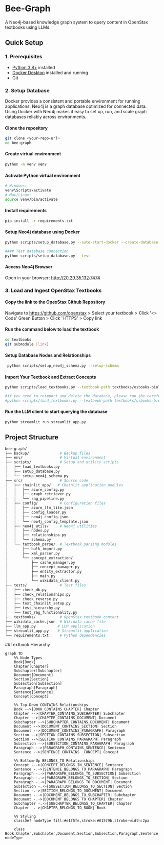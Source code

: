 # Bee-Graph

A Neo4j-based knowledge graph system to query content in OpenStax textbooks using LLMs.

## Quick Setup

### 1. Prerequisites
- [Python 3.8+](https://www.python.org/) installed 
- [Docker Desktop](https://www.docker.com/) installed and running
- Git 

### 2. Setup Database
Docker provides a consistent and portable environment for running applications. Neo4j is a graph database optimized for connected data. Using Docker with Neo4j makes it easy to set up, run, and scale graph databases reliably across environments.


#### Clone the repository
```bash
git clone <your-repo-url>
cd bee-graph
```
#### Create virtual environment
```bash
python -m venv venv
```

#### Activate Python virtual environment
```bash
# Windows:
venv\Scripts\activate
# Mac/Linux:
source venv/bin/activate
```

#### Install requirements
```bash
pip install -r requirements.txt
```

#### Setup Neo4j database using Docker
```bash
python scripts/setup_database.py --auto-start-docker --create-database

#### Test database connection
python scripts/setup_database.py --test
```

#### Access Neo4j Browser
 Open in your browser: http://20.29.35.132:7474


 ### 3. Load and Ingest OpenStax Textbooks 

 #### Copy the link to the OpexStax Github Repository 

 Navigate to https://github.com/openstax > Select your textbook > Click '<> Code' Green Button > Click 'HTTPS' > Copy link 

 #### Run the command below to load the textbook 

 ```bash 
cd textbooks
git submodule [link]
 ```

 #### Setup Database Nodes and Relationships

```bash
 python scripts/setup_neo4j_schema.py --setup-schema
 ```

#### Import Your Textbook and Extract Concepts

```bash 
python scripts/load_textbooks.py --textbook-path textbooks/osbooks-biology-bundle

#if you need to reimport and delete the database, please run (be careful): 
#python scripts/load_textbooks.py --textbook-path textbooks/osbooks-biology-bundle --cleanup
```

#### Run the LLM client to start querying the database 

```bash 
python streamlit run streamlit_app.py 
```

## Project Structure
```bash
bee-graph/
├── backup/              # Backup files
├── env/                 # Virtual environment
├── scripts/             # Setup and utility scripts
│   ├── load_textbooks.py
│   ├── setup_database.py
│   └── setup_neo4j_schema.py
├── src/                 # Source code
│   ├── chainlit_app/   # Chainlit application modules
│   │   ├── azure_config.py
│   │   ├── graph_retriever.py
│   │   └── rag_pipeline.py
│   ├── config/          # Configuration files
│   │   ├── azure_llm_lite.json
│   │   ├── config_loader.py
│   │   ├── neo4j_config.json
│   │   └── neo4j_config_template.json
│   ├── neo4j_utils/     # Neo4j utilities
│   │   ├── nodes.py
│   │   ├── relationships.py
│   │   └── schema.py
│   └── textbook_parse/  # Textbook parsing modules
│       ├── bulk_import.py
│       ├── xml_parser.py
│       └── concept_extraction/
│           ├── cache_manager.py
│           ├── concept_manager.py
│           ├── entity_extractor.py
│           ├── main.py
│           └── wikidata_client.py
├── tests/               # Test files
│   ├── check_db.py
│   ├── check_relationships.py
│   ├── check_reverse.py
│   ├── test_chainlit_setup.py
│   ├── test_hierarchy.py
│   └── test_rag_functionality.py
├── textbooks/           # OpenStax textbook content
├── wikidata_cache.json  # Wikidata cache file
├── llm_app.py          # LLM application
├── streamlit_app.py    # Streamlit application
└── requirements.txt     # Python dependencies
```

##Textbook Hierarchy 

```mermaid
graph TD
    %% Node Types
    Book[Book]
    Chapter[Chapter]
    Subchapter[Subchapter]
    Document[Document]
    Section[Section]
    Subsection[Subsection]
    Paragraph[Paragraph]
    Sentence[Sentence]
    Concept[Concept]

    %% Top-Down CONTAINS Relationships
    Book -->|BOOK_CONTAINS_CHAPTER| Chapter
    Chapter -->|CHAPTER_CONTAINS_SUBCHAPTER| Subchapter
    Chapter -->|CHAPTER_CONTAINS_DOCUMENT| Document
    Subchapter -->|SUBCHAPTER_CONTAINS_DOCUMENT| Document
    Document -->|DOCUMENT_CONTAINS_SECTION| Section
    Document -->|DOCUMENT_CONTAINS_PARAGRAPH| Paragraph
    Section -->|SECTION_CONTAINS_SUBSECTION| Subsection
    Section -->|SECTION_CONTAINS_PARAGRAPH| Paragraph
    Subsection -->|SUBSECTION_CONTAINS_PARAGRAPH| Paragraph
    Paragraph -->|PARAGRAPH_CONTAINS_SENTENCE| Sentence
    Sentence -->|SENTENCE_CONTAINS _CONCEPT| Concept

    %% Bottom-Up BELONGS_TO Relationships
    Concept -.->|CONCEPT_BELONGS_IN_SENTENCE| Sentence
    Sentence -.->|SENTENCE_BELONGS_TO_PARAGRAPH| Paragraph
    Paragraph -.->|PARAGRAPH_BELONGS_TO_SUBSECTION| Subsection
    Paragraph -.->|PARAGRAPH_BELONGS_TO_SECTION| Section
    Paragraph -.->|PARAGRAPH_BELONGS_TO_DOCUMENT| Document
    Subsection -.->|SUBSECTION_BELONGS_TO_SECTION| Section
    Section -.->|SECTION_BELONGS_TO_DOCUMENT| Document
    Document -.->|DOCUMENT_BELONGS_TO_SUBCHAPTER| Subchapter
    Document -.->|DOCUMENT_BELONGS_TO_CHAPTER| Chapter
    Subchapter -.->|SUBCHAPTER_BELONGS_TO_CHAPTER| Chapter
    Chapter -.->|CHAPTER_BELONGS_TO_BOOK| Book

    %% Styling
    classDef nodeType fill:#e1f5fe,stroke:#01579b,stroke-width:2px

    class Book,Chapter,Subchapter,Document,Section,Subsection,Paragraph,Sentence,Concept nodeType
```